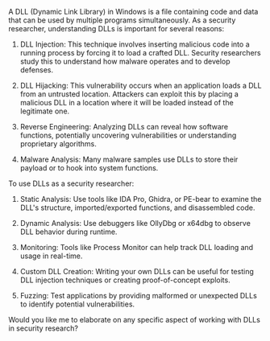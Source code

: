 A DLL (Dynamic Link Library) in Windows is a file containing code and data that can be used by multiple programs simultaneously. As a security researcher, understanding DLLs is important for several reasons:

1. DLL Injection: This technique involves inserting malicious code into a running process by forcing it to load a crafted DLL. Security researchers study this to understand how malware operates and to develop defenses.

2. DLL Hijacking: This vulnerability occurs when an application loads a DLL from an untrusted location. Attackers can exploit this by placing a malicious DLL in a location where it will be loaded instead of the legitimate one.

3. Reverse Engineering: Analyzing DLLs can reveal how software functions, potentially uncovering vulnerabilities or understanding proprietary algorithms.

4. Malware Analysis: Many malware samples use DLLs to store their payload or to hook into system functions.

To use DLLs as a security researcher:

1. Static Analysis: Use tools like IDA Pro, Ghidra, or PE-bear to examine the DLL's structure, imported/exported functions, and disassembled code.

2. Dynamic Analysis: Use debuggers like OllyDbg or x64dbg to observe DLL behavior during runtime.

3. Monitoring: Tools like Process Monitor can help track DLL loading and usage in real-time.

4. Custom DLL Creation: Writing your own DLLs can be useful for testing DLL injection techniques or creating proof-of-concept exploits.

5. Fuzzing: Test applications by providing malformed or unexpected DLLs to identify potential vulnerabilities.

Would you like me to elaborate on any specific aspect of working with DLLs in security research?